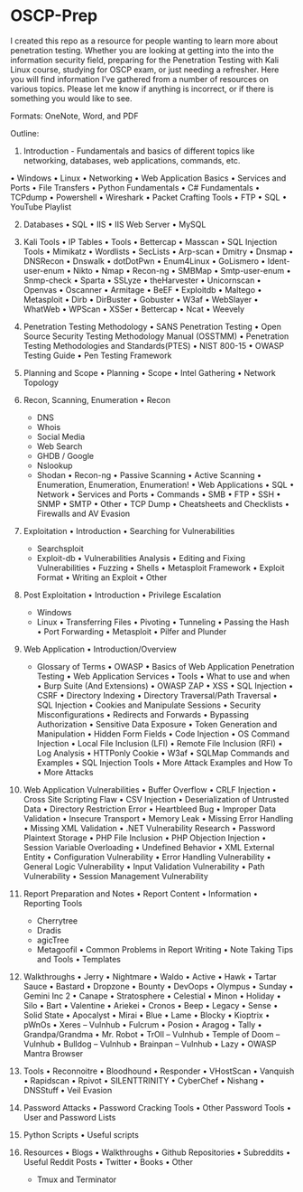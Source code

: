 # OSCP-Prep
I created this repo as a resource for people wanting to learn more about penetration testing. Whether you are looking at getting into the into the information security field, preparing for the Penetration Testing with Kali Linux course, studying for OSCP exam, or just needing a refresher. Here you will find information I’ve gathered from a number of resources on various topics.  Please let me know if anything is incorrect, or if there is something you would like to see. 

Formats: OneNote, Word, and PDF

Outline:
1. Introduction - Fundamentals and basics of different topics like networking, databases, web applications, commands, etc.

•	Windows
•	Linux
•	Networking
•	Web Application Basics
•	Services and Ports
•	File Transfers
•	Python Fundamentals
•	C# Fundamentals
•	TCPdump
•	Powershell
•	Wireshark
•	Packet Crafting Tools
•	FTP
•	SQL
•	YouTube Playlist 

2.	Databases
•	SQL
•	IIS
•	IIS Web Server
•	MySQL

3.	Kali Tools
•	IP Tables
•	Tools
•	Bettercap
•	Masscan
•	SQL Injection Tools
•	Mimikatz
•	Wordlists
•	SecLists
•	Arp-scan
•	Dmitry
•	Dnsmap
•	DNSRecon
•	Dnswalk
•	dotDotPwn
•	Enum4Linux
•	GoLismero
•	Ident-user-enum
•	Nikto
•	Nmap
•	Recon-ng
•	SMBMap
•	Smtp-user-enum
•	Snmp-check
•	Sparta
•	SSLyze
•	theHarvester
•	Unicornscan
•	Openvas
•	Oscanner
•	Armitage
•	BeEF
•	Exploitdb
•	Maltego
•	Metasploit
•	Dirb
•	DirBuster
•	Gobuster
•	W3af
•	WebSlayer
•	WhatWeb
•	WPScan
•	XSSer
•	Bettercap
•	Ncat
•	Weevely

4.	Penetration Testing Methodology
•	SANS Penetration Testing
•	Open Source Security Testing Methodology Manual (OSSTMM)
•	Penetration Testing Methodologies and Standards(PTES)
•	NIST 800-15 
•	OWASP Testing Guide
•	Pen Testing Framework

5.	Planning and Scope
•	Planning
•	Scope
•	Intel Gathering
•	Network Topology

6.	Recon, Scanning, Enumeration
•	Recon
    -	DNS
    - Whois
    -	Social Media
    -	Web Search
    - GHDB / Google
    -	Nslookup
    -	Shodan
•	Recon-ng
•	Passive Scanning
•	Active Scanning
•	Enumeration, Enumeration, Enumeration!
•	Web Applications
•	SQL
•	Network
•	Services and Ports
•	Commands
•	SMB
•	FTP
•	SSH
•	SNMP
•	SMTP
•	Other
•	TCP Dump
•	Cheatsheets and Checklists
•	Firewalls and AV Evasion

7.	Exploitation
•	Introduction
•	Searching for Vulnerabilities
    -	Searchsploit
    -	Exploit-db
•	Vulnerabilities Analysis
•	Editing and Fixing Vulnerabilities
•	Fuzzing
•	Shells
•	Metasploit Framework
•	Exploit Format
•	Writing an Exploit
•	Other

8.	Post Exploitation
•	Introduction
•	Privilege Escalation
    -	Windows
    -	Linux
•	Transferring Files
•	Pivoting
•	Tunneling
•	Passing the Hash
•	Port Forwarding
•	Metasploit
•	Pilfer and Plunder

9.	Web Application 
•	Introduction/Overview
    -	Glossary of Terms
•	OWASP
•	Basics of Web Application Penetration Testing
•	Web Application Services
•	Tools
•	What to use and when
•	Burp Suite (And Extensions)
•	OWASP ZAP
•	XSS
•	SQL Injection
•	CSRF
•	Directory Indexing
•	Directory Traversal/Path Traversal
•	SQL Injection
•	Cookies and Manipulate Sessions
•	Security Misconfigurations
•	Redirects and Forwards
•	Bypassing Authorization
•	Sensitive Data Exposure
•	Token Generation and Manipulation
•	Hidden Form Fields
•	Code Injection
•	OS Command Injection
•	Local File Inclusion (LFI)
•	Remote File Inclusion (RFI)
•	Log Analysis
•	HTTPonly Cookie
•	W3af
•	SQLMap Commands and Examples
•	SQL Injection Tools
•	More Attack Examples and How To
•	More Attacks

10.	Web Application Vulnerabilities
•	Buffer Overflow
•	CRLF Injection
•	Cross Site Scripting Flaw
•	CSV Injection
•	Deserialization of Untrusted Data
•	Directory Restriction Error
•	Heartbleed Bug
•	Improper Data Validation
•	Insecure Transport
•	Memory Leak
•	Missing Error Handling
•	Missing XML Validation
•	.NET Vulnerability Research
•	Password Plaintext Storage
•	PHP File Inclusion
•	PHP Objection Injection
•	Session Variable Overloading
•	Undefined Behavior
•	XML External Entity
•	Configuration Vulnerability
•	Error Handling Vulnerability
•	General Logic Vulnerability
•	Input Validation Vulnerability
•	Path Vulnerability
•	Session Management Vulnerability

11.	Report Preparation and Notes
•	Report Content
•	Information
•	Reporting Tools
    - Cherrytree
    - Dradis
    - agicTree
    - Metagoofil
•	Common Problems in Report Writing
•	Note Taking Tips and Tools
•	Templates

12.	Walkthroughs
•	Jerry
•	Nightmare
•	Waldo
•	Active
•	Hawk
•	Tartar Sauce
•	Bastard
•	Dropzone
•	Bounty
•	DevOops
•	Olympus
•	Sunday
•	Gemini Inc 2
•	Canape
•	Stratosphere
•	Celestial
•	Minon
•	Holiday
•	Silo
•	Bart
•	Valentine
•	Ariekei
•	Cronos
•	Beep
•	Legacy
•	Sense
•	Solid State
•	Apocalyst
•	Mirai
•	Blue
•	Lame
•	Blocky
•	Kioptrix
•	pWnOs
•	Xeres – Vulnhub
•	Fulcrum
•	Posion
•	Aragog
•	Tally
•	Grandpa/Grandma
•	Mr. Robot
•	TrOll – Vulnhub
•	Temple of Doom – Vulnhub
•	Bulldog – Vulnhub
•	Brainpan – Vulnhub
•	Lazy
•	OWASP Mantra Browser

13.	Tools
•	Reconnoitre
•	Bloodhound
•	Responder
•	VHostScan
•	Vanquish
•	Rapidscan
•	Rpivot
•	SILENTTRINITY
•	CyberChef
•	Nishang
•	DNSStuff
• Veil Evasion

14.	Password Attacks
•	Password Cracking Tools
•	Other Password Tools
•	User and Password Lists

15.	Python Scripts
•	Useful scripts

16.	Resources
•	Blogs
•	Walkthroughs
•	Github Repositories
•	Subreddits
•	Useful Reddit Posts
•	Twitter
•	Books
•	Other
    -	Tmux and Terminator



